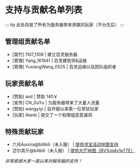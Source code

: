 # 支持与贡献名单列表

::: tip
此处存放了所有为服务器带来贡献的玩家（不分先后）
:::

## 管理组贡献名单

- [腐竹] 1107_1108 | 建立百灵服务器
- [管理] Yang_161941 | 百灵建筑师&运维
- [管理] YuxiangWang_0525 | 百灵运维以及团队组织者

## 玩家贡献名单

- [赞助] asd | 赞助 140￥
- [宣传] CN_GuYu | 为服务器带来了大量人流量
- [赞助] wangyiyi | 自开服以来第一位常驻玩家
- [玩家] Alanb | 提交了一个权限组恶意漏洞

## 特殊贡献玩家

- 六月Aurora@bilibili（未入服） | [提供寻宝活动地图支持](https://www.bilibili.com/opus/698263821613006867)
- 迈尔其斤@bilibili（未入服） | [提供大厅地图（BV1Uq4y1e77E）](https://www.bilibili.com/video/BV1Uq4y1e77E/)

*非常感谢大家一直以来对服务器的支持！*
